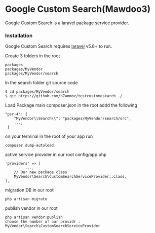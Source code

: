 <h1><a id="Google_Custom_SearchMawdoo3_0"></a>Google Custom Search(Mawdoo3)</h1>
<p>Google Custom Search is a laravel package service provider.</p>
<h3><a id="Installation_2"></a>Installation</h3>
<p>Google Custom Search requires <a href="https://laravel.com/">laravel</a> v5.6+ to run.</p>
<p>Create 3 folders in the root</p>
<pre><code class="language-sh">packages
packages/MyVendor
packages/MyVendor/search
</code></pre>
<p>In the search folder git source code</p>
<pre><code class="language-sh">$ <span class="hljs-built_in">cd</span> packages/MyVendor/search
$ git https://github.com/h7ammoz/testcustomesearch ./
</code></pre>
<p>Load Package main composer.json in the root addd the following</p>
<pre><code class="language-sh"><span class="hljs-string">"psr-4"</span>: {
    <span class="hljs-string">"MyVendor\\Search\\"</span>: <span class="hljs-string">"packages/MyVendor/search/src"</span>,
    ...,
 }
</code></pre>
<p>on your terminal in the root of your app run</p>
<pre><code class="language-sh">composer dump-autoload
</code></pre>
<p>active service provider in our root config/app.php</p>
<pre><code class="language-sh"><span class="hljs-string">'providers'</span> =&gt; [
         ...,
    // Our new package class
    MyVendor\Search\CustomSearchServiceProvider::class,
],
</code></pre>
<p>migration DB in our root</p>
<pre><code class="language-sh">php artisan migrate
</code></pre>
<p>publish vendor in our root</p>
<pre><code class="language-sh">php artisan vendor:publish
choose the number of our providr : MyVendor\Search\CustomSearchServiceProvider 
</code></pre>
